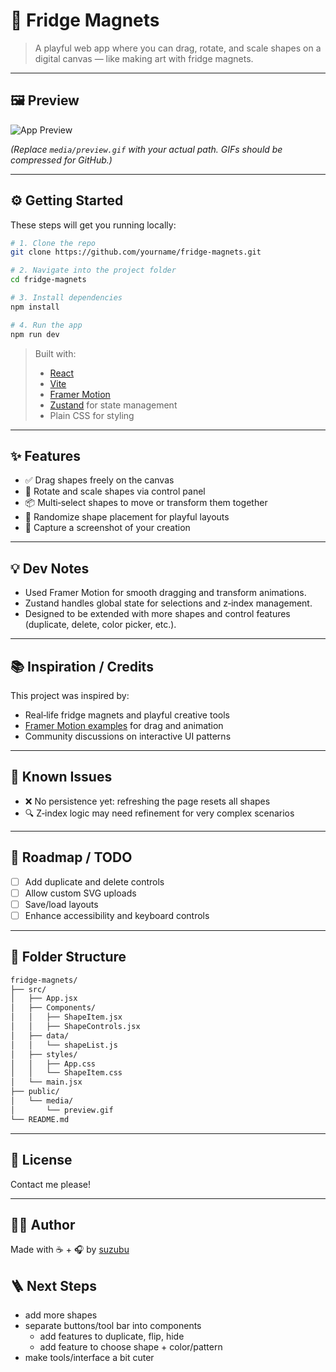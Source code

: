 # 🧲 Fridge Magnets

> A playful web app where you can drag, rotate, and scale shapes on a digital canvas — like making art with fridge magnets.

---

## 🖼 Preview

![App Preview](media/preview.gif)

*(Replace `media/preview.gif` with your actual path. GIFs should be compressed for GitHub.)*

---

## ⚙️ Getting Started

These steps will get you running locally:

```bash
# 1. Clone the repo
git clone https://github.com/yourname/fridge-magnets.git

# 2. Navigate into the project folder
cd fridge-magnets

# 3. Install dependencies
npm install

# 4. Run the app
npm run dev
```

> Built with:  
> - [React](https://react.dev/)  
> - [Vite](https://vitejs.dev/)  
> - [Framer Motion](https://www.framer.com/motion/)  
> - [Zustand](https://zustand-demo.pmnd.rs/) for state management  
> - Plain CSS for styling

---

## ✨ Features

- ✅ Drag shapes freely on the canvas  
- 🔁 Rotate and scale shapes via control panel  
- 📦 Multi‑select shapes to move or transform them together  
- 🎨 Randomize shape placement for playful layouts  
- 📸 Capture a screenshot of your creation

---

## 💡 Dev Notes

- Used Framer Motion for smooth dragging and transform animations.  
- Zustand handles global state for selections and z‑index management.  
- Designed to be extended with more shapes and control features (duplicate, delete, color picker, etc.).

---

## 📚 Inspiration / Credits

This project was inspired by:
- Real‑life fridge magnets and playful creative tools
- [Framer Motion examples](https://www.framer.com/motion/) for drag and animation
- Community discussions on interactive UI patterns

---

## 🧪 Known Issues

- ❌ No persistence yet: refreshing the page resets all shapes
- 🔍 Z‑index logic may need refinement for very complex scenarios

---

## 🔭 Roadmap / TODO

- [ ] Add duplicate and delete controls  
- [ ] Allow custom SVG uploads  
- [ ] Save/load layouts  
- [ ] Enhance accessibility and keyboard controls

---

## 📂 Folder Structure

```bash
fridge-magnets/
├── src/
│   ├── App.jsx
│   ├── Components/
│   │   ├── ShapeItem.jsx
│   │   ├── ShapeControls.jsx
│   ├── data/
│   │   └── shapeList.js
│   ├── styles/
│   │   ├── App.css
│   │   └── ShapeItem.css
│   └── main.jsx
├── public/
│   └── media/
│       └── preview.gif
└── README.md
```

---

## 📜 License

Contact me please! 

---

## 🙋‍♀️ Author

Made with ☕ + 🎧 by [suzubu](https://github.com/suzubu)


## 🪜 Next Steps

- add more shapes
- separate buttons/tool bar into components 
  - add features to duplicate, flip, hide 
  - add feature to choose shape + color/pattern
- make tools/interface a bit cuter
